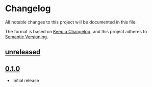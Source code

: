 # Changelog

All notable changes to this project will be documented in this file.

The format is based on [Keep a Changelog](https://keepachangelog.com/en/1.0.0/),
and this project adheres to [Semantic Versioning](https://semver.org/spec/v2.0.0.html).

## [unreleased]

## [0.1.0]

- Initial release

[unreleased]: https://github.com/fastly/create-compute-js/compare/v0.1.0...HEAD
[0.1.0]: https://github.com/fastly/create-compute-js/releases/tag/v0.1.0
